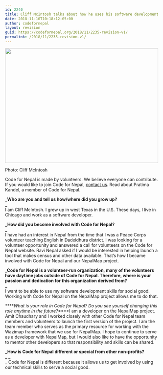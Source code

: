 ```yaml
---
id: 2240
title: Cliff McIntosh talks about how he uses his software development skills for social good through Code for Nepal
date: 2018-11-10T10:18:12-05:00
author: codefornepal
layout: revision
guid: https://codefornepal.org/2018/11/2235-revision-v1/
permalink: /2018/11/2235-revision-v1/
---
```

<div id="attachment_2238" style="width: 510px" class="wp-caption alignnone">
  <a href="https://codefornepal.org/wp-content/uploads/2018/11/CliffMcIntosh_CodeforNepal.jpg"><img aria-describedby="caption-attachment-2238" class="wp-image-2238 size-full" src="https://codefornepal.org/wp-content/uploads/2018/11/CliffMcIntosh_CodeforNepal.jpg" alt="" width="500" height="375" srcset="https://codefornepal.org/wp-content/uploads/2018/11/CliffMcIntosh_CodeforNepal.jpg 500w, https://codefornepal.org/wp-content/uploads/2018/11/CliffMcIntosh_CodeforNepal-300x225.jpg 300w" sizes="(max-width: 500px) 100vw, 500px" /></a>
  
  <p id="caption-attachment-2238" class="wp-caption-text">
    Photo: Cliff McIntosh
  </p>
</div>

Code for Nepal is made by volunteers. We believe everyone can contribute. If you would like to join Code for Nepal, [contact us](https://codefornepal.org/en/help/). Read about Pratima Kandel, a member of Code for Nepal.

**_Who are you and tell us how/where did you grow up?  
_**  
I am Cliff McIntosh. I grew up in west Texas in the U.S. These days, I live in Chicago and work as a software developer.

**_How did you become involved with Code for Nepal?  
_**  
I have had an interest in Nepal from the time that I was a Peace Corps volunteer teaching English in Dadeldhura district. I was looking for a volunteer opportunity and answered a call for volunteers on the Code for Nepal website. Ravi Nepal asked if I would be interested in helping launch a tool that makes census and other data available. That’s how I became involved with Code for Nepal and our NepalMap project.

**_Code for Nepal is a volunteer-run organization, many of the volunteers have daytime jobs outside of Code for Nepal. Therefore, where is your passion and dedication for this organization derived from?  
_**  
I want to be able to use my software development skills for social good. Working with Code for Nepal on the NepalMap project allows me to do that.

****_What is your role in Code for Nepal? Do you see yourself changing this role anytime in the future?_****I am a developer on the NepalMap project. Amit Chaudhary and I worked closely with other Code for Nepal team members and volunteers to launch the first version of the project. I am the team member who serves as the primary resource for working with the Wazimap framework that we use for NepalMap. I hope to continue to serve as a developer with NepalMap, but I would also like to have the opportunity to mentor other developers so that responsibility and skills can be shared.

**_How is Code for Nepal different or special from other non-profits?  
_** **_  
_** Code for Nepal is different because it allows us to get involved by using our technical skills to serve a social good.